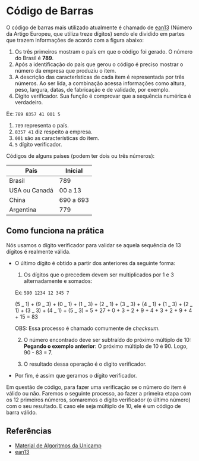 # Código de Barras

O código de barras mais utilizado atualmente é chamado de [ean13](https://en.wikipedia.org/wiki/International_Article_Number) (Número da Artigo Europeu, que utiliza treze dígitos) sendo ele dividido em partes que trazem informações de acordo com a figura abaixo:

1. Os três primeiros mostram o país em que o código foi gerado. O número do Brasil é **789**.
2. Após a identificação do país que gerou o código é preciso mostrar o número da empresa que produziu o item.
3. A descrição das características de cada item é representada por três números. Ao ser lida, a combinação acessa informações como altura, peso, largura, datas, de fabricação e de validade, por exemplo.
4. Dígito verificador. Sua função é comprovar que a sequência numérica é verdadeiro.

Ex: `789 8357 41 001 5`

1. `789` representa o país.
2. `8357 41` diz respeito a empresa.
3. `001` são as características do item.
4. `5` dígito verificador.

Códigos de alguns países (podem ter dois ou três números):

| País          | Inicial   |
| ------------- | --------- |
| Brasil        | 789       |
| USA ou Canadá | 00 a 13   |
| China         | 690 a 693 |
| Argentina     | 779       |

## Como funciona na prática

Nós usamos o dígito verificador para validar se aquela sequência de 13 dígitos é realmente válida.

- O último dígito é obtido a partir dos anteriores da seguinte forma:

  1. Os dígitos que o precedem devem ser multiplicados por 1 e 3 alternadamente e somados:

  Ex: `590 1234 12 345 7`

  (5 _ 1) + (9 _ 3) + (0 _ 1) + (1 _ 3) + (2 _ 1) + (3 _ 3) + (4 _ 1) + (1 _ 3) + (2 _ 1) + (3 _ 3) + (4 _ 1) + (5 _ 3) =
  5 + 27 + 0 + 3 + 2 + 9 + 4 + 3 + 2 + 9 + 4 + 15 = 83

  OBS: Essa processo é chamado comumente de _checksum_.

  2. O número encontrado deve ser subtraído do próximo múltiplo de 10:
     **Pegando o exemplo anterior**: O próximo múltiplo de 10 é 90. Logo, 90 - 83 = 7.

  3. O resultado dessa operação é o dígito verificador.

- Por fim, é assim que geramos o dígito verificador.

Em questão de código, para fazer uma verificação se o número do item é válido ou não. Faremos o seguinte processo, ao fazer a primeira etapa com os 12 primeiros números, somaremos o dígito verificador (o último número) com o seu resultado. E caso ele seja múltiplo de 10, ele é um código de barra válido.

## Referências

- [Material de Algoritmos da Unicamp](https://www.ime.unicamp.br/sites/default/files/lem/material/julianasdalgoritmos.pdf)
- [ean13](https://en.wikipedia.org/wiki/International_Article_Number)
